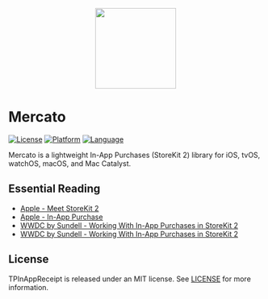 <p align="center">
  <img height="160" src="https://github.com/tikhop/Mercato/blob/master/www/logo.png" />
</p>

# Mercato

[![License](https://img.shields.io/badge/license-MIT-blue.svg?style=flat)](http://mit-license.org)
[![Platform](http://img.shields.io/badge/platform-iOS%20%7C%20macOS%20%7C%20tvOS%20%7C%20watchOS-lightgrey.svg?style=flat)](https://developer.apple.com/resources/)
[![Language](https://img.shields.io/badge/swift-5.0-orange.svg)](https://developer.apple.com/swift)

Mercato is a lightweight In-App Purchases (StoreKit 2) library for iOS, tvOS, watchOS, macOS, and Mac Catalyst.

## Essential Reading
* [Apple - Meet StoreKit 2](https://developer.apple.com/videos/play/wwdc2021/10114/)
* [Apple - In-App Purchase](https://developer.apple.com/documentation/storekit/in-app_purchase)
* [WWDC by Sundell - Working With In-App Purchases in StoreKit 2](https://wwdcbysundell.com/2021/working-with-in-app-purchases-in-storekit2/)
* [WWDC by Sundell - Working With In-App Purchases in StoreKit 2](https://wwdcbysundell.com/2021/working-with-in-app-purchases-in-storekit2/)

## License

TPInAppReceipt is released under an MIT license. See [LICENSE](https://github.com/tikhop/TPInAppReceipt/blob/master/LICENSE) for more information.
